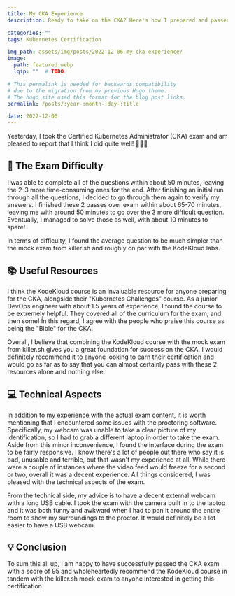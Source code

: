```yaml
---
title: My CKA Experience
description: Ready to take on the CKA? Here's how I prepared and passed the exam

categories: ""
tags: Kubernetes Certification

img_path: assets/img/posts/2022-12-06-my-cka-experience/
image:
  path: featured.webp
  lqip: ""  # TODO

# This permalink is needed for backwards compatibility 
# due to the migration from my previous Hugo theme.
# The hugo site used this format for the blog post links.
permalink: /posts/:year-:month-:day-:title

date: 2022-12-06
---
```


Yesterday, I took the Certified Kubernetes Administrator (CKA) exam and am pleased to report that I think I did quite well! 🎉🎉🎉

## 📝 The Exam Difficulty

I was able to complete all of the questions within about 50 minutes, leaving the 2-3 more time-consuming ones for the end. After finishing an initial run through all the questions, I decided to go through them again to verify my answers. I finished these 2 passes over exam within about 65-70 minutes, leaving me with around 50 minutes to go over the 3 more difficult question. Eventually, I managed to solve those as well, with about 10 minutes to spare!

In terms of difficulty, I found the average question to be much simpler than the mock exam from killer.sh and roughly on par with the KodeKloud labs.

## 📚 Useful Resources

I think the KodeKloud course is an invaluable resource for anyone preparing for the CKA, alongside their "Kubernetes Challenges" course. As a junior DevOps engineer with about 1.5 years of experience, I found the course to be extremely helpful. They covered all of the curriculum for the exam, and then some! In this regard, I agree with the people who praise this course as being the "Bible" for the CKA.

Overall, I believe that combining the KodeKloud course with the mock exam from killer.sh gives you a great foundation for success on the CKA. I would definitely recommend it to anyone looking to earn their certification and would go as far as to say that you can almost certainly pass with these 2 resources alone and nothing else.

## 💻 Technical Aspects

In addition to my experience with the actual exam content, it is worth mentioning that I encountered some issues with the proctoring software. Specifically, my webcam was unable to take a clear picture of my identification, so I had to grab a different laptop in order to take the exam.  
Aside from this minor inconvenience, I found the interface during the exam to be fairly responsive. I know there's a lot of people out there who say it is bad, unusable and terrible, but that wasn't my experience at all. While there were a couple of instances where the video feed would freeze for a second or two, overall it was a decent experience. All things considered, I was pleased with the technical aspects of the exam.

From the technical side, my advice is to have a decent external webcam with a long USB cable. I took the exam with the camera built in to the laptop and it was both funny and awkward when I had to pan it around the entire room to show my surroundings to the proctor. It would definitely be a lot easier to have a USB webcam.

## 💡 Conclusion

To sum this all up, I am happy to have successfully passed the CKA exam with a score of 95 and wholeheartedly recommend the KodeKloud course in tandem with the killer.sh mock exam to anyone interested in getting this certification.
